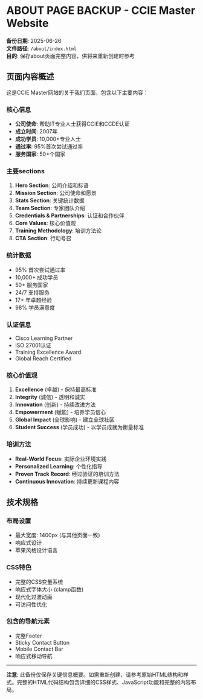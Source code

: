# ABOUT PAGE BACKUP - CCIE Master Website

**备份日期**: 2025-06-26  
**文件路径**: `/about/index.html`  
**目的**: 保存about页面完整内容，供将来重新创建时参考

## 页面内容概述

这是CCIE Master网站的关于我们页面，包含以下主要内容：

### 核心信息
- **公司使命**: 帮助IT专业人士获得CCIE和CCDE认证
- **成立时间**: 2007年
- **成功学员**: 10,000+专业人士
- **通过率**: 95%首次尝试通过率
- **服务国家**: 50+个国家

### 主要sections
1. **Hero Section**: 公司介绍和标语
2. **Mission Section**: 公司使命和愿景
3. **Stats Section**: 关键统计数据
4. **Team Section**: 专家团队介绍
5. **Credentials & Partnerships**: 认证和合作伙伴
6. **Core Values**: 核心价值观
7. **Training Methodology**: 培训方法论
8. **CTA Section**: 行动号召

### 统计数据
- 95% 首次尝试通过率
- 10,000+ 成功学员
- 50+ 服务国家
- 24/7 支持服务
- 17+ 年卓越经验
- 98% 学员满意度

### 认证信息
- Cisco Learning Partner
- ISO 27001认证
- Training Excellence Award
- Global Reach Certified

### 核心价值观
1. **Excellence** (卓越) - 保持最高标准
2. **Integrity** (诚信) - 透明和诚实
3. **Innovation** (创新) - 持续改进方法
4. **Empowerment** (赋能) - 培养学员信心
5. **Global Impact** (全球影响) - 建立全球社区
6. **Student Success** (学员成功) - 以学员成就为衡量标准

### 培训方法
- **Real-World Focus**: 实际企业环境实践
- **Personalized Learning**: 个性化指导
- **Proven Track Record**: 经过验证的培训方法
- **Continuous Innovation**: 持续更新课程内容

## 技术规格

### 布局设置
- 最大宽度: 1400px (与其他页面一致)
- 响应式设计
- 苹果风格设计语言

### CSS特色
- 完整的CSS变量系统
- 响应式字体大小 (clamp函数)
- 现代化过渡动画
- 可访问性优化

### 包含的导航元素
- 完整Footer
- Sticky Contact Button
- Mobile Contact Bar
- 响应式移动导航

---

**注意**: 此备份仅保存关键信息概要。如需重新创建，请参考原始HTML结构和样式。完整的HTML代码结构包含详细的CSS样式、JavaScript功能和完整的内容布局。 